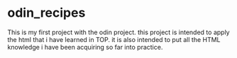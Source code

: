 # odin_recipes
This is my first project with the odin project. this project is intended to apply the html that i have learned in TOP. it is also intended to put all the HTML knowledge i have been acquiring so far into practice.